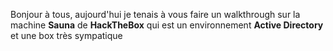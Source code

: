 Bonjour à tous, aujourd'hui je tenais à vous faire un walkthrough sur la machine **Sauna** de **HackTheBox** qui est un environnement **Active Directory** et une box très sympatique
